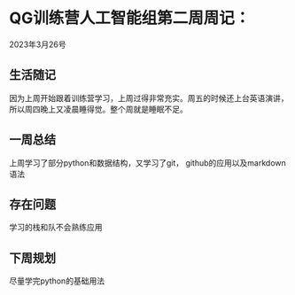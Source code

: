 # QG训练营人工智能组第二周周记：

2023年3月26号

## 生活随记

因为上周开始跟着训练营学习，上周过得非常充实。周五的时候还上台英语演讲，所以周四晚上又凌晨睡得觉。整个周就是睡眠不足。

## 一周总结

上周学习了部分python和数据结构，又学习了git， github的应用以及markdown语法

## 存在问题

学习的栈和队不会熟练应用

## 下周规划

尽量学完python的基础用法





